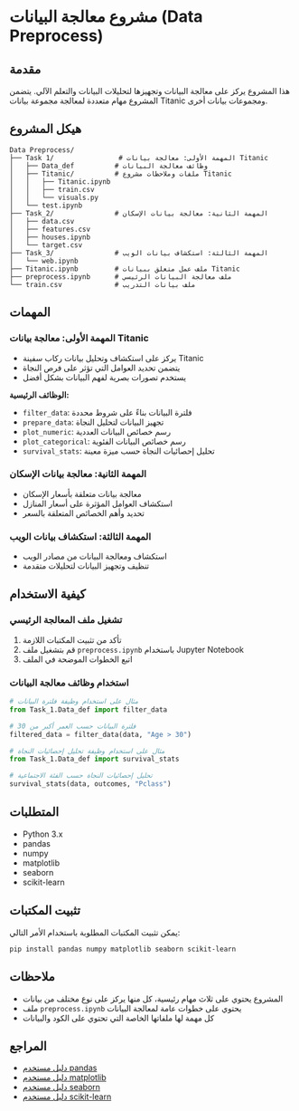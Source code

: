 # مشروع معالجة البيانات (Data Preprocess)

## مقدمة
هذا المشروع يركز على معالجة البيانات وتجهيزها لتحليلات البيانات والتعلم الآلي. يتضمن المشروع مهام متعددة لمعالجة مجموعة بيانات Titanic ومجموعات بيانات أخرى.

## هيكل المشروع
```
Data Preprocess/
├── Task 1/                # المهمة الأولى: معالجة بيانات Titanic
│   ├── Data_def          # وظائف معالجة البيانات
│   ├── Titanic/          # ملفات وملاحظات مشروع Titanic
│   │   ├── Titanic.ipynb
│   │   ├── train.csv
│   │   └── visuals.py
│   └── test.ipynb
├── Task_2/               # المهمة الثانية: معالجة بيانات الإسكان
│   ├── data.csv
│   ├── features.csv
│   ├── houses.ipynb
│   └── target.csv
├── Task_3/               # المهمة الثالثة: استكشاف بيانات الويب
│   └── web.ipynb
├── Titanic.ipynb         # ملف عمل متعلق ببيانات Titanic
├── preprocess.ipynb      # ملف معالجة البيانات الرئيسي
└── train.csv             # ملف بيانات التدريب
```

## المهمات

### المهمة الأولى: معالجة بيانات Titanic
- يركز على استكشاف وتحليل بيانات ركاب سفينة Titanic
- يتضمن تحديد العوامل التي تؤثر على فرص النجاة
- يستخدم تصورات بصرية لفهم البيانات بشكل أفضل

**الوظائف الرئيسية:**
- `filter_data`: فلترة البيانات بناءً على شروط محددة
- `prepare_data`: تجهيز البيانات لتحليل النجاة
- `plot_numeric`: رسم خصائص البيانات العددية
- `plot_categorical`: رسم خصائص البيانات الفئوية
- `survival_stats`: تحليل إحصائيات النجاة حسب ميزة معينة

### المهمة الثانية: معالجة بيانات الإسكان
- معالجة بيانات متعلقة بأسعار الإسكان
- استكشاف العوامل المؤثرة على أسعار المنازل
- تحديد وأهم الخصائص المتعلقة بالسعر

### المهمة الثالثة: استكشاف بيانات الويب
- استكشاف ومعالجة البيانات من مصادر الويب
- تنظيف وتجهيز البيانات لتحليلات متقدمة

## كيفية الاستخدام

### تشغيل ملف المعالجة الرئيسي
1. تأكد من تثبيت المكتبات اللازمة
2. قم بتشغيل ملف `preprocess.ipynb` باستخدام Jupyter Notebook
3. اتبع الخطوات الموضحة في الملف

### استخدام وظائف معالجة البيانات
```python
# مثال على استخدام وظيفة فلترة البيانات
from Task_1.Data_def import filter_data

# فلترة البيانات حسب العمر أكبر من 30
filtered_data = filter_data(data, "Age > 30")

# مثال على استخدام وظيفة تحليل إحصائيات النجاة
from Task_1.Data_def import survival_stats

# تحليل إحصائيات النجاة حسب الفئة الاجتماعية
survival_stats(data, outcomes, "Pclass")
```

## المتطلبات
- Python 3.x
- pandas
- numpy
- matplotlib
- seaborn
- scikit-learn

## تثبيت المكتبات
يمكن تثبيت المكتبات المطلوبة باستخدام الأمر التالي:
```
pip install pandas numpy matplotlib seaborn scikit-learn
```

## ملاحظات
- المشروع يحتوي على ثلاث مهام رئيسية، كل منها يركز على نوع مختلف من بيانات
- ملف `preprocess.ipynb` يحتوي على خطوات عامة لمعالجة البيانات
- كل مهمة لها ملفاتها الخاصة التي تحتوي على الكود والبيانات

## المراجع
- [دليل مستخدم pandas](https://pandas.pydata.org/docs/)
- [دليل مستخدم matplotlib](https://matplotlib.org/stable/contents.html)
- [دليل مستخدم seaborn](https://seaborn.pydata.org/)
- [دليل مستخدم scikit-learn](https://scikit-learn.org/stable/)
#
